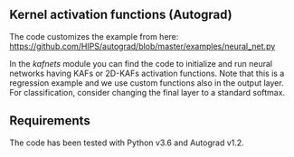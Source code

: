 ## Kernel activation functions (Autograd)

The code customizes the example from here:
https://github.com/HIPS/autograd/blob/master/examples/neural_net.py

In the *kafnets* module you can find the code to initialize and run neural networks having KAFs or 2D-KAFs activation functions. Note that this is a regression example and we use custom functions also in the output layer. For classification, consider changing the final layer to a standard softmax.

## Requirements

The code has been tested with Python v3.6 and Autograd v1.2.